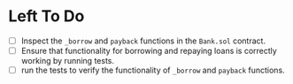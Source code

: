 # Left To Do

- [ ] Inspect the `_borrow` and `payback` functions in the `Bank.sol` contract.
- [ ] Ensure that functionality for borrowing and repaying loans is correctly working by running tests.
- [ ] run the tests to verify the functionality of `_borrow` and `payback` functions.